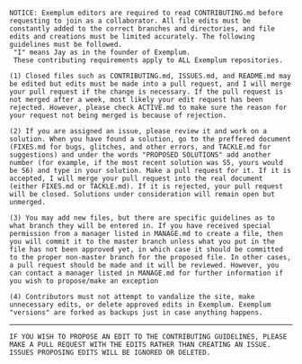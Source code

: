 	NOTICE: Exemplum editors are required to read CONTRIBUTING.md before requesting to join as a collaborator. All file edits must be constantly added to the correct branches and directories, and file edits and creations must be limited accurately. The following guidelines must be followed.  
	 "I" means Jay as in the founder of Exemplum.
	 These contributing requirements apply to ALL Exemplum repositories.
	 
	(1) Closed files such as CONTRIBUTING.md, ISSUES.md, and README.md may be edited but edits must be made into a pull request, and I will merge your pull request if the change is necessary. If the pull request is not merged after a week, most likely your edit request has been rejected. However, please check ACTIVE.md to make sure the reason for your request not being merged is because of rejection.
	
	(2) If you are assigned an issue, please review it and work on a solution. When you have found a solution, go to the preffered document (FIXES.md for bugs, glitches, and other errors, and TACKLE.md for suggestions) and under the words "PROPOSED SOLUTIONS" add another number (for example, if the most recent solution was S5, yours would be S6) and type in your solution. Make a pull request for it. If it is accepted, I will merge your pull request into the real document (either FIXES.md or TACKLE.md). If it is rejected, your pull request will be closed. Solutions under consideration will remain open but unmerged.
	
	(3) You may add new files, but there are specific guidelines as to what branch they will be entered in. If you have received special permission from a manager listed in MANAGE.md to create a file, then you will commit it to the master branch unless what you put in the file has not been approved yet, in which case it should be committed to the proper non-master branch for the proposed file. In other cases, a pull request should be made and it will be reviewed. However, you can contact a manager listed in MANAGE.md for further information if you wish to propose/make an exception
	
	(4) Contributors must not attempt to vandalize the site, make unnecessary edits, or delete approved edits in Exemplum. Exemplum "versions" are forked as backups just in case anything happens.
--------------------------------------------------------------------------------------------------------------------------------------
	IF YOU WISH TO PROPOSE AN EDIT TO THE CONTRIBUTING GUIDELINES, PLEASE MAKE A PULL REQUEST WITH THE EDITS RATHER THAN CREATING AN ISSUE. ISSUES PROPOSING EDITS WILL BE IGNORED OR DELETED.
